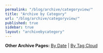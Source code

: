 ```yaml
---
permalink: "/blog/archive/categoryview/"
title: "Archive by Category"
url: "/blog/archive/categoryview/"
published: true
sidebar: true
layout: "archivebycategory"
---
```


**Other Archive Pages:**  [By Date](/blog/archive/monthview) | [By Tag Cloud](/blog/archive/tagcloudview) 
